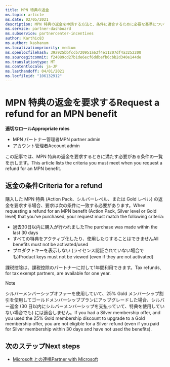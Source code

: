 ```yaml
---
title: MPN 特典の返金
ms.topic: article
ms.date: 02/05/2021
description: MPN 特典の返金を申請する方法と、条件に適合するために必要な基準について説明します。
ms.service: partner-dashboard
ms.subservice: partnercenter-incentives
author: Karthic83
ms.author: kashanum
ms.localizationpriority: medium
ms.openlocfilehash: 39a925bbfccb720951a63f4e11207df4a3252200
ms.sourcegitcommit: f24089cd27b1de6ecf6ddbefb6cbb2d340e144de
ms.translationtype: MT
ms.contentlocale: ja-JP
ms.lasthandoff: 04/01/2021
ms.locfileid: "106132912"
---
```

# <a name="request-a-refund-for-an-mpn-benefit"></a><span data-ttu-id="6e634-103">MPN 特典の返金を要求する</span><span class="sxs-lookup"><span data-stu-id="6e634-103">Request a refund for an MPN benefit</span></span>

<span data-ttu-id="6e634-104">**適切なロール**</span><span class="sxs-lookup"><span data-stu-id="6e634-104">**Appropriate roles**</span></span>

- <span data-ttu-id="6e634-105">MPN パートナー管理者</span><span class="sxs-lookup"><span data-stu-id="6e634-105">MPN partner admin</span></span>
- <span data-ttu-id="6e634-106">アカウント管理者</span><span class="sxs-lookup"><span data-stu-id="6e634-106">Account admin</span></span>

<span data-ttu-id="6e634-107">この記事では、MPN 特典の返金を要求するときに満たす必要がある条件の一覧を示します。</span><span class="sxs-lookup"><span data-stu-id="6e634-107">This article lists the criteria you must meet when you request a refund for an MPN benefit.</span></span>

## <a name="criteria-for-a-refund"></a><span data-ttu-id="6e634-108">返金の条件</span><span class="sxs-lookup"><span data-stu-id="6e634-108">Criteria for a refund</span></span>
<span data-ttu-id="6e634-109">購入した MPN 特典 (Action Pack、シルバーレベル、または Gold レベル) の返金を要求する場合、要求は次の条件に一致する必要があります。</span><span class="sxs-lookup"><span data-stu-id="6e634-109">When requesting a refund for an MPN benefit (Action Pack, Silver level or Gold level) that you’ve purchased, your request must match the following criteria:</span></span>

- <span data-ttu-id="6e634-110">過去30日以内に購入が行われました</span><span class="sxs-lookup"><span data-stu-id="6e634-110">The purchase was made within the last 30 days</span></span>
- <span data-ttu-id="6e634-111">すべての特典をアクティブ化したり、使用したりすることはできません</span><span class="sxs-lookup"><span data-stu-id="6e634-111">All benefits must not be activated/used</span></span>
- <span data-ttu-id="6e634-112">プロダクトキーを表示しない (ライセンス認証されていない場合でも)</span><span class="sxs-lookup"><span data-stu-id="6e634-112">Product keys must not be viewed (even if they are not activated)</span></span>

<span data-ttu-id="6e634-113">課税控除は、課税控除のパートナーに対して1年間利用できます。</span><span class="sxs-lookup"><span data-stu-id="6e634-113">Tax refunds, for tax exempt partners, are available for one year.</span></span>

>[!NOTE]
><span data-ttu-id="6e634-114">シルバーメンバーシップオファーを使用していて、25% Gold メンバーシップ割引を使用してゴールドメンバーシッププランにアップグレードした場合、シルバー返金 (30 日以内にシルバーメンバーシップを支払っていて、特典を使用していない場合でも) には適合しません。</span><span class="sxs-lookup"><span data-stu-id="6e634-114">If you had a Silver membership offer, and you used the 25% Gold membership discount to upgrade to a Gold membership offer, you are not eligible for a Silver refund (even if you paid for Silver membership within 30 days and have not used the benefits).</span></span>

## <a name="next-steps"></a><span data-ttu-id="6e634-115">次のステップ</span><span class="sxs-lookup"><span data-stu-id="6e634-115">Next steps</span></span>

- [<span data-ttu-id="6e634-116">Microsoft との連携</span><span class="sxs-lookup"><span data-stu-id="6e634-116">Partner with Microsoft</span></span>](mpn-overview.md)
